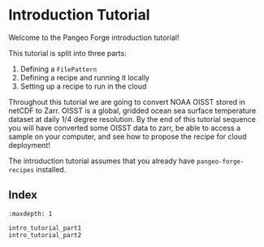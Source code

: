 # Introduction Tutorial

Welcome to the Pangeo Forge introduction tutorial!

This tutorial is split into three parts:

1. Defining a `FilePattern`
2. Defining a recipe and running it locally
3. Setting up a recipe to run in the cloud

Throughout this tutorial we are going to convert NOAA OISST stored in netCDF to Zarr. OISST is a global, gridded ocean sea surface temperature dataset at daily 1/4 degree resolution. By the end of this tutorial sequence you will have converted some OISST data to zarr, be able to access a sample on your computer, and see how to propose the recipe for cloud deployment!

The introduction tutorial assumes that you already have `pangeo-forge-recipes` installed.

## Index

```{toctree}
:maxdepth: 1

intro_tutorial_part1
intro_tutorial_part2
```

